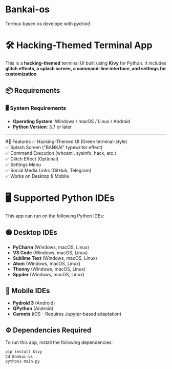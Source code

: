 # Bankai-os
Termux based os develope with pydroid
# 🛠 Hacking-Themed Terminal App

This is a **hacking-themed** terminal UI built using **Kivy** for Python. It includes **glitch effects, a splash screen, a command-line interface, and settings for customization**.
## 📦 Requirements  

### 🖥️ **System Requirements**  
- **Operating System**: Windows / macOS / Linux / Android  
- **Python Version**: 3.7 or later  
---
#🚀 Features
✅ Hacking-Themed UI (Green terminal-style) <br>
✅ Splash Screen ("BANKAI" typewriter effect)<br>
✅ Command Execution (whoami, sysinfo, hack, etc.)<br>
✅ Glitch Effect (Optional)<br>
✅ Settings Menu<br>
✅ Social Media Links (GitHub, Telegram)<br>
✅ Works on Desktop & Mobile<br>
# 🖥️ Supported Python IDEs

This app can run on the following Python IDEs:

## 🟢 **Desktop IDEs**
- **PyCharm** (Windows, macOS, Linux)  
- **VS Code** (Windows, macOS, Linux)  
- **Sublime Text** (Windows, macOS, Linux)  
- **Atom** (Windows, macOS, Linux)  
- **Thonny** (Windows, macOS, Linux)  
- **Spyder** (Windows, macOS, Linux)  

## 📱 **Mobile IDEs**
- **Pydroid 3** (Android)  
- **QPython** (Android)  
- **Carnets** (iOS - Requires Jupyter-based adaptation)  

## ⚙️ **Dependencies Required**
To run this app, install the following dependencies:

```bash
pip install kivy
Cd Bankai-os
python3 main.py
